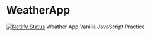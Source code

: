 # WeatherApp
[![Netlify Status](https://api.netlify.com/api/v1/badges/0e504f74-fb03-4a20-868c-5a9fc8bd11cb/deploy-status)](https://app.netlify.com/sites/weatherappvanilla/deploys)
Weather App Vanilla JavaScript Practice
